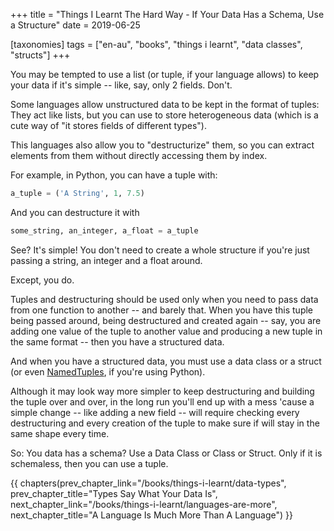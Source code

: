 +++
title = "Things I Learnt The Hard Way - If Your Data Has a Schema, Use a Structure"
date = 2019-06-25

[taxonomies]
tags = ["en-au", "books", "things i learnt", "data classes", "structs"]
+++

You may be tempted to use a list (or tuple, if your language allows) to keep
your data if it's simple -- like, say, only 2 fields. Don't.

<!-- more -->

Some languages allow unstructured data to be kept in the format of tuples:
They act like lists, but you can use to store heterogeneous data (which is a
cute way of "it stores fields of different types").

This languages also allow you to "destructurize" them, so you can extract
elements from them without directly accessing them by index.

For example, in Python, you can have a tuple with:

```python
a_tuple = ('A String', 1, 7.5)
```

And you can destructure it with

```python
some_string, an_integer, a_float = a_tuple
```

See? It's simple! You don't need to create a whole structure if you're just
passing a string, an integer and a float around.

Except, you do.

Tuples and destructuring should be used only when you need to pass data from
one function to another -- and barely that. When you have this tuple being
passed around, being destructured and created again -- say, you are adding one
value of the tuple to another value and producing a new tuple in the same
format -- then you have a structured data.

And when you have a structured data, you must use a data class or a struct (or
even
[NamedTuples](https://docs.python.org/3/library/collections.html?highlight=namedtuple#collections.namedtuple),
if you're using Python).

Although it may look way more simpler to keep destructuring and building the
tuple over and over, in the long run you'll end up with a mess 'cause a simple
change -- like adding a new field -- will require checking every destructuring
and every creation of the tuple to make sure if will stay in the same shape
every time.

So: You data has a schema? Use a Data Class or Class or Struct. Only if it is
schemaless, then you can use a tuple.

{{ chapters(prev_chapter_link="/books/things-i-learnt/data-types", prev_chapter_title="Types Say What Your Data Is", next_chapter_link="/books/things-i-learnt/languages-are-more", next_chapter_title="A Language Is Much More Than A Language") }}
